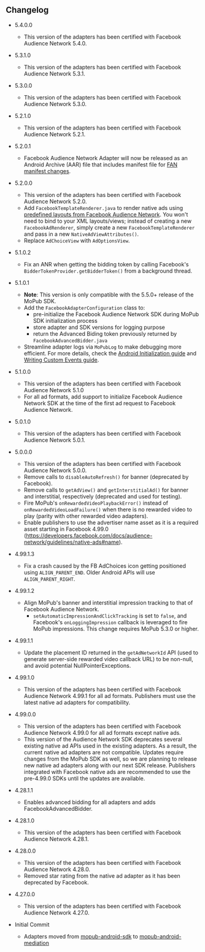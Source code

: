 ## Changelog
 * 5.4.0.0
    * This version of the adapters has been certified with Facebook Audience Network 5.4.0.
 * 5.3.1.0
    * This version of the adapters has been certified with Facebook Audience Network 5.3.1.

 * 5.3.0.0
    * This version of the adapters has been certified with Facebook Audience Network 5.3.0.

 * 5.2.1.0
    * This version of the adapters has been certified with Facebook Audience Network 5.2.1.

 * 5.2.0.1
    * Facebook Audience Network Adapter will now be released as an Android Archive (AAR) file that includes manifest file for [FAN manifest changes](https://developers.facebook.com/docs/audience-network/android-interstitial/).

  * 5.2.0.0
    * This version of the adapters has been certified with Facebook Audience Network 5.2.0. 
    * Add `FacebookTemplateRenderer.java` to render native ads using [predefined layouts from Facebook Audience Network](https://developers.facebook.com/docs/audience-network/android/nativeadtemplate). You won't need to bind to your XML layouts/views; instead of creating a new `FacebookAdRenderer`, simply create a new `FacebookTemplateRenderer` and pass in a new `NativeAdViewAttributes()`.
    * Replace `AdChoiceView` with `AdOptionsView`.

  * 5.1.0.2
    * Fix an ANR when getting the bidding token by calling Facebook's `BidderTokenProvider.getBidderToken()` from a background thread.

  * 5.1.0.1
    * **Note**: This version is only compatible with the 5.5.0+ release of the MoPub SDK.
    * Add the `FacebookAdapterConfiguration` class to: 
         * pre-initialize the Facebook Audience Network SDK during MoPub SDK initialization process
         * store adapter and SDK versions for logging purpose
         * return the Advanced Biding token previously returned by `FacebookAdvancedBidder.java`
    * Streamline adapter logs via `MoPubLog` to make debugging more efficient. For more details, check the [Android Initialization guide](https://developers.mopub.com/docs/android/initialization/) and [Writing Custom Events guide](https://developers.mopub.com/docs/android/custom-events/).

  * 5.1.0.0
    * This version of the adapters has been certified with Facebook Audience Network 5.1.0
    * For all ad formats, add support to initialize Facebook Audience Network SDK at the time of the first ad request to Facebook Audience Network.
 
  * 5.0.1.0
    * This version of the adapters has been certified with Facebook Audience Network 5.0.1.

  * 5.0.0.0
    * This version of the adapters has been certified with Facebook Audience Network 5.0.0.
    * Remove calls to `disableAutoRefresh()` for banner (deprecated by Facebook).
    * Remove calls to `getAdView()` and `getInterstitialAd()` for banner and interstitial, respectively (deprecated and used for testing).
    * Fire MoPub's `onRewardedVideoPlaybackError()` instead of `onRewardedVideoLoadFailure()` when there is no rewarded video to play (parity with other rewarded video adapters).
    * Enable publishers to use the advertiser name asset as it is a required asset starting in Facebook 4.99.0 (https://developers.facebook.com/docs/audience-network/guidelines/native-ads#name).

  * 4.99.1.3
    * Fix a crash caused by the FB AdChoices icon getting positioned using `ALIGN_PARENT_END`. Older Android APIs will use `ALIGN_PARENT_RIGHT`.

  * 4.99.1.2
    * Align MoPub's banner and interstitial impression tracking to that of Facebook Audience Network.
        * `setAutomaticImpressionAndClickTracking` is set to `false`, and Facebook's `onLoggingImpression` callback is leveraged to fire MoPub impressions. This change requires MoPub 5.3.0 or higher.

  * 4.99.1.1
    * Update the placement ID returned in the `getAdNetworkId` API (used to generate server-side rewarded video callback URL) to be non-null, and avoid potential NullPointerExceptions.

  * 4.99.1.0
    * This version of the adapters has been certified with Facebook Audience Network 4.99.1 for all ad formats. Publishers must use the latest native ad adapters for compatibility.

  * 4.99.0.0
    * This version of the adapters has been certified with Facebook Audience Network 4.99.0 for all ad formats except native ads.
    * This version of the Audience Network SDK deprecates several existing native ad APIs used in the existing adapters. As a result, the current native ad adapters are not compatible. Updates require changes from the MoPub SDK as well, so we are planning to release new native ad adapters along with our next SDK release. Publishers integrated with Facebook native ads are recommended to use the pre-4.99.0 SDKs until the updates are available.

  * 4.28.1.1
    * Enables advanced bidding for all adapters and adds FacebookAdvancedBidder.

  * 4.28.1.0
    * This version of the adapters has been certified with Facebook Audience Network 4.28.1.

  * 4.28.0.0
    * This version of the adapters has been certified with Facebook Audience Network 4.28.0.
	* Removed star rating from the native ad adapter as it has been deprecated by Facebook.

  * 4.27.0.0
    * This version of the adapters has been certified with Facebook Audience Network 4.27.0.

  * Initial Commit
    * Adapters moved from [mopub-android-sdk](https://github.com/mopub/mopub-android-sdk) to [mopub-android-mediation](https://github.com/mopub/mopub-android-mediation/)
